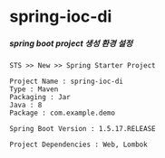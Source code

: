 # spring-ioc-di


##### spring boot project 생성 환경 설정
```
STS >> New >> Spring Starter Project

Project Name : spring-ioc-di
Type : Maven
Packaging : Jar
Java : 8
Package : com.example.demo

Spring Boot Version : 1.5.17.RELEASE

Project Dependencies : Web, Lombok
```
